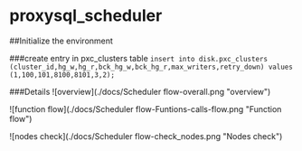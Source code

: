 # proxysql_scheduler

##Initialize the environment  


###create entry in pxc_clusters table
`insert into disk.pxc_clusters (cluster_id,hg_w,hg_r,bck_hg_w,bck_hg_r,max_writers,retry_down) values (1,100,101,8100,8101,3,2);`


###Details
![overview](./docs/Scheduler flow-overall.png "overview")

![function flow](./docs/Scheduler flow-Funtions-calls-flow.png "Function flow")

![nodes check](./docs/Scheduler flow-check_nodes.png "Nodes check")